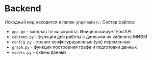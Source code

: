 # Backend

Исходный код находится в папке `graphmaker/`.
Состав файлов:
- `app.py` - входная точка скрипта. Инициализирует FastAPI
- `cabinet.py` - функции для работы с данными их кабинета МИЭМ
- `config.py` - хранит конфигурационные (ую) переменные
- `graph.py` - функции построения графа и подготовки данных
- `models.py` - схемы данных